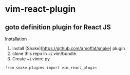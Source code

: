 # vim-react-plugin

## goto definition plugin for React JS

Installation

1) Install (Snake)[https://github.com/amoffat/snake] plugin
2) clone this repo in ~/.vim/bundle
3) Create ~/.vimrc.py
```
from snake.plugins import vim_react_plugin
```
